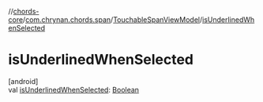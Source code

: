 //[chords-core](../../../index.md)/[com.chrynan.chords.span](../index.md)/[TouchableSpanViewModel](index.md)/[isUnderlinedWhenSelected](is-underlined-when-selected.md)

# isUnderlinedWhenSelected

[android]\
val [isUnderlinedWhenSelected](is-underlined-when-selected.md): [Boolean](https://kotlinlang.org/api/latest/jvm/stdlib/kotlin/-boolean/index.html)
